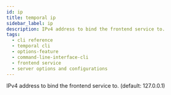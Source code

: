 ```yaml
---
id: ip
title: temporal ip
sidebar_label: ip
description: IPv4 address to bind the frontend service to.
tags:
  - cli reference
  - temporal cli
  - options-feature
  - command-line-interface-cli
  - frontend service
  - server options and configurations
---
```


IPv4 address to bind the frontend service to.
(default: 127.0.0.1)
